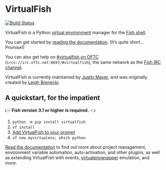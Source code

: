# VirtualFish

[![Build Status](https://img.shields.io/github/workflow/status/justinmayer/virtualfish/build)](https://github.com/justinmayer/virtualfish/actions)

VirtualFish is a Python [virtual environment][Virtualenv] manager for the [Fish shell][].

You can get started by [reading the documentation][Read The Docs]. (It’s quite short… Promise!)

You can also get help on [#virtualfish on OFTC](https://webchat.oftc.net/?randomnick=1&channels=virtualfish) (`ircs://irc.oftc.net:6697/#virtualfish`), the same network as the [Fish IRC channel](https://webchat.oftc.net/?randomnick=1&channels=fish).

VirtualFish is currently maintained by [Justin Mayer](https://justinmayer.com/), and was originally created by [Leigh Brenecki](https://leigh.net.au/).

## A quickstart, for the impatient

👉 **Fish version 3.1 or higher is required.** 👈

1. `python -m pip install virtualfish`
2. `vf install`
3. [Add VirtualFish to your prompt](https://virtualfish.readthedocs.org/en/latest/install.html#customizing-your-fish-prompt)
4. `vf new myvirtualenv; which python`

[Read the documentation][Read The Docs] to find out more about project management, environment variable automation, auto-activation, and other plugins, as well as extending VirtualFish with events, [virtualenvwrapper][] emulation, and more.


[Virtualenv]: https://virtualenv.pypa.io/en/latest/
[Fish shell]: https://fishshell.com/
[Read The Docs]: https://virtualfish.readthedocs.org/en/latest/
[virtualenvwrapper]: https://bitbucket.org/dhellmann/virtualenvwrapper
